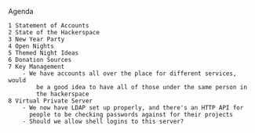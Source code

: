Agenda

	1 Statement of Accounts
	2 State of the Hackerspace
	3 New Year Party
	4 Open Nights
	5 Themed Night Ideas
	6 Donation Sources
	7 Key Management
		- We have accounts all over the place for different services, would
			be a good idea to have all of those under the same person in
			the hackerspace
	8 Virtual Private Server
		- We now have LDAP set up properly, and there's an HTTP API for 
		  people to be checking passwords against for their projects
		- Should we allow shell logins to this server?
